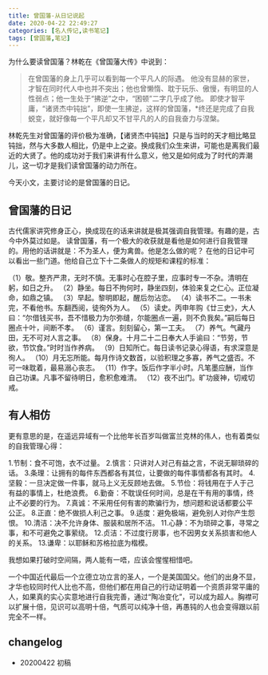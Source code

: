 ```yaml
---
title: 曾国藩-从日记说起
date: 2020-04-22 22:49:27
categories: [名人传记,读书笔记]
tags: [曾国藩,笔记]
---
```


为什么要读曾国藩？林乾在《曾国藩大传》中说到：

> 在曾国藩的身上几乎可以看到每一个平凡人的际遇。
> 他没有显赫的家世，才智在同时代人中也并不突出；他也曾懒惰、耽于玩乐、傲慢，有明显的人性弱点；他一生处于“拂逆”之中，“困顿”二字几乎成了他。
> 即使才智平庸，“诸贤杰中钝拙”，即使一生拂逆，这样的曾国藩，*终还是完成了自我蜕变，就好像每一个平凡却又不甘平凡的人的自我奋力与涅槃。

林乾先生对曾国藩的评价极为准确，【诸贤杰中钝拙】只是与当时的天才相比略显钝拙，然与大多数人相比，仍是中上之姿。换成我们众生来讲，可能也是离我们最近的大贤了。他的成功对于我们来讲有什么意义，他又是如何成为了时代的弄潮儿，这一切才是我们读曾国藩的动力所在。

今天小文，主要讨论的是曾国藩的日记。

<!-- more -->

## 曾国藩的日记

古代儒家讲究修身正心，换成现在的话来讲就是极其强调自我管理。有趣的是，古今中外莫过如是。 读曾国藩，有一个极大的收获就是看他是如何进行自我管理的。用他的话讲就是：不为圣人，便为禽兽。他是怎么做的呢？ 在他的日记中可以看出一些门道。他给自己立下十二条做人的规矩和课程的标准：

（1）敬。整齐严肃，无时不慎。无事时心在腔子里，应事时专一不杂。清明在躬，如日之升。
（2）静坐。每日不拘何时，静坐四刻，体验来复之仁心。正位凝命，如鼎之镇。
（3）早起。黎明即起，醒后勿沾恋。
（4）读书不二。一书未完，不看他书。东翻西阅，徒徇外为人。
（5）读史。丙申年购《廿三史》，大人曰：“尔借钱买书，吾不惜极力为尔弥缝，尔能圈点一遍，则不负我矣。”嗣后每日圈点十叶，间断不孝。
（6）谨言。刻刻留心，第一工夫。
（7）养气。气藏丹田，无不可对人言之事。
（8）保身。十月二十二日奉大人手谕曰：“节劳，节欲，节饮食。”时时当作养病。
（9）日知所亡。每日读书记录心得语，有求深意是徇人。
（10）月无忘所能。每月作诗文数首，以验积理之多寡，养气之盛否。不可一味耽着，最易溺心丧志。
（11）作字。饭后作字半小时。凡笔墨应酬，当作自己功课。凡事不留待明日，愈积愈难清。
（12）夜不出门。旷功疲神，切戒切戒。

## 有人相仿

更有意思的是，在遥远异域有一个比他年长百岁叫做富兰克林的伟人，也有着类似的自我管理心得：

1.节制：食不可饱，衣不过量。
2.慎言：只讲对人对己有益之言，不说无聊琐碎的话。
3.条理：让拥有的每件东西都各有其位，让要做的每件事情都各有其时。
4.坚毅：一旦决定做一件事，就马上义无反顾地去做。
5.节俭：将钱用在于人于己有益的事情上，杜绝浪费。
6.勤奋：不耽误任何时间，总是在干有用的事情，终止不必要的行为。
7.真诚：不采用任何有害的欺骗行为，想问题和说话都要公平公正。
8.正直：绝不做损人利己之事。
9.适度：避免极端，避免别人对你产生怨恨。
10.清洁：决不允许身体、服装和居所不洁。
11.心静：不为琐碎之事，寻常之事，和不可避免之事萦绕。
12.贞洁：不过度行房事，也不因男女关系损害和他人的关系。
13.谦卑：以耶稣和苏格拉底为楷模。

我想如果打破时空间隔，两人能有一唔，应该会惺惺相惜吧。

一个中国近代最后一个立德立功立言的圣人，一个是美国国父。他们的出身不显，才华也较同时代人比也不高，但他们都在用自己的行动证明着一个资质非常平庸的人，如果真的实心实意地进行自我完善，通过“陶冶变化”，可以成为超人。胸襟可以扩展十倍，见识可以高明十倍，气质可以纯净十倍，再愚钝的人也会变得跟以前完全不一样。

## changelog

- 20200422 初稿
